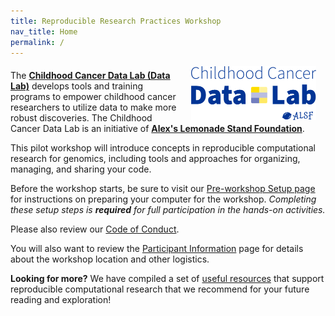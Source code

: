 ```yaml
---
title: Reproducible Research Practices Workshop
nav_title: Home
permalink: /
---
```



<p><img style = "padding: 0 15px; float: right;" img src = "images/ccdl-logo.png" width = "200"></p>
<p style="margin-top: 20px;"> </p>
<p>
The <b><a href="https://www.ccdatalab.org/" title="Alex's Lemonade Stand Foundation">Childhood Cancer Data Lab (Data Lab)</a></b> develops tools and training programs to empower childhood cancer researchers to utilize  data to make more robust discoveries.
The Childhood Cancer Data Lab is an initiative of <b><a href="https://www.alexslemonade.org/" title="Alex's Lemonade Stand Foundation">Alex's Lemonade Stand Foundation</a></b>.
</p>

This pilot workshop will introduce concepts in reproducible computational research for genomics, including tools and approaches for organizing, managing, and sharing your code.

Before the workshop starts, be sure to visit our [Pre-workshop Setup page](setup_instructions/setup_overview.md) for instructions on preparing your computer for the workshop.
_Completing these setup steps is **required** for full participation in the hands-on activities._

Please also review our [Code of Conduct](code-of-conduct.md).

You will also want to review the [Participant Information](participant_information.md) page for details about the workshop location and other logistics.


**Looking for more?** 
We have compiled a set of [useful resources](reproducibility_resources.md) that support reproducible computational research that we recommend for your future reading and exploration!

